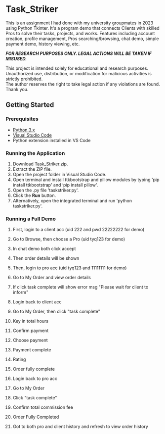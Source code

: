 # Task_Striker
This is an assignment I had done with my university groupmates in 2023 using Python Tkinter. It's a program demo that connects Clients with skilled Pros to solve their tasks, projects, and works. Features including account creation, profile management, Pros searching/browsing, chat demo, simple payment demo, history viewing, etc.

 ***FOR RESEARCH PURPOSES ONLY. LEGAL ACTIONS WILL BE TAKEN IF MISUSED.***

This project is intended solely for educational and research purposes.  
Unauthorized use, distribution, or modification for malicious activities is strictly prohibited.  
The author reserves the right to take legal action if any violations are found.
Thank you.

## Getting Started

### Prerequisites

- [Python 3.x](https://www.python.org/downloads/)
- [Visual Studio Code](https://code.visualstudio.com/)
- Python extension installed in VS Code

### Running the Application

1. Download Task_Striker.zip.
2. Extract the ZIP file.
3. Open the project folder in Visual Studio Code.
4. Open terminal and install ttkbootstrap and pillow modules by typing 'pip install ttkbootstrap' and ‘pip install pillow'.
5. Open the .py file 'taskstriker.py'.
6. Click the **Run** button.
7. Alternatively, open the integrated terminal and run 'python taskstriker.py'.

### Running a Full Demo
1. First, login to a client acc (uid 222 and pwd 22222222 for demo)
2. Go to Browse, then choose a Pro (uid tyq123 for demo)
3. In chat demo both click accept
4. Then order details will be shown

5. Then, login to pro acc (uid tyq123 and 11111111 for demo)
6. Go to My Order and view order details
7. If click task complete will show error msg "Please wait for client to inform"

8. Login back to client acc
9. Go to My Order, then click "task complete"
10. Key in total hours
11. Confirm payment
12. Choose payment
13. Payment complete
14. Rating
15. Order fully complete

16. Login back to pro acc
17. Go to My Order
18. Click "task complete"
19. Confirm total commission fee
20. Order Fully Completed
21. Got to both pro and client history and refresh to view order history

